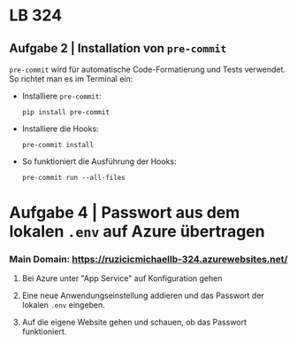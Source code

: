 # LB 324

## Aufgabe 2 | Installation von `pre-commit`

`pre-commit` wird für automatische Code-Formatierung und Tests verwendet. So richtet man es im Terminal ein:

* Installiere `pre-commit`:

   ```
   pip install pre-commit
   ```
   
* Installiere die Hooks:

  ```
  pre-commit install
  ```
  
* So funktioniert die Ausführung der Hooks:
  ```
  pre-commit run --all-files
  ```

# Aufgabe 4 | Passwort aus dem lokalen `.env` auf Azure übertragen

### Main Domain: https://ruzicicmichaellb-324.azurewebsites.net/

1. Bei Azure unter "App Service" auf Konfiguration gehen

2. Eine neue Anwendungseinstellung addieren und das Passwort der lokalen `.env` eingeben.

3. Auf die eigene Website gehen und schauen, ob das Passwort funktioniert.
